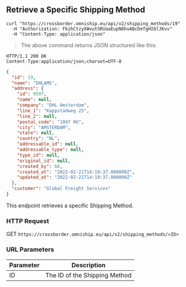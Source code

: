## Retrieve a Specific Shipping Method

```shell
curl "https://crossborder.omniship.eu/api/v2/shipping_methods/19"
  -H "Authorization: FkihCtzyXWvutSRUaaEupN8hvABcDefgHI6lJKvv"
  -H "Content-Type: application/json"
```

> The above command returns JSON structured like this:

```
HTTP/1.1 200 OK
Content-Type:application/json;charset=UTF-8
```
```json
{
  "id": 19,
  "name": "DHLAMS",
  "address": {
    "id": 9597,
    "name": null,
    "company": "DHL Amsterdam",
    "line_1": "Kappstadweg 25",
    "line_2": null,
    "postal_code": "1047 HG",
    "city": "AMSTERDAM",
    "state": null,
    "country": "NL",
    "addressable_id": null,
    "addressable_type": null,
    "type_id": null,
    "original_id": null,
    "created_by": 66,
    "created_at": "2022-02-21T14:19:37.000000Z",
    "updated_at": "2022-02-21T14:19:37.000000Z"
  },
  "customer": "Global Freight Services"
}
```

This endpoint retrieves a specific Shipping Method.

### HTTP Request

<span class="http-verb get">GET</span> `https://crossborder.omniship.eu/api/v2/shipping_methods/<ID>`

### URL Parameters

| Parameter | Description                   |
|-----------|-------------------------------|
| ID        | The ID of the Shipping Method |
